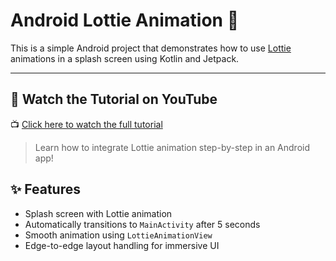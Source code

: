 # Android Lottie Animation 🚀

This is a simple Android project that demonstrates how to use [Lottie](https://airbnb.io/lottie/#/) animations in a splash screen using Kotlin and Jetpack.

---

## 🎥 Watch the Tutorial on YouTube

📺 [Click here to watch the full tutorial](https://youtu.be/n5UKfBD89i4)

> Learn how to integrate Lottie animation step-by-step in an Android app!



## ✨ Features

- Splash screen with Lottie animation
- Automatically transitions to `MainActivity` after 5 seconds
- Smooth animation using `LottieAnimationView`
- Edge-to-edge layout handling for immersive UI




